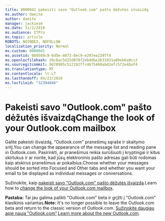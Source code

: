 ```yaml
---
title: 8000041 pakeisti savo "Outlook.com" pašto dėžutės išvaizdą
ms.author: daeite
author: daeite
manager: jackiesm
ms.date: 11/2/2018
ms.audience: ITPro
ms.topic: article
ROBOTS: NOINDEX, NOFOLLOW
localization_priority: Normal
ms.custom: 8000041
ms.assetid: 089589c9-6d5e-4073-8ec9-e297ee2397f4
ms.openlocfilehash: 20c8ac5d15d878f2ebddbe2b31831a89eb6a0cc2
ms.sourcegitcommit: 9d78905c512192ffc4675468abd2efc5f2e4baf4
ms.translationtype: MT
ms.contentlocale: lt-LT
ms.lasthandoff: 04/23/2019
ms.locfileid: "32394046"
---
```

# <a name="change-the-look-of-your-outlookcom-mailbox"></a><span data-ttu-id="2bdc0-102">Pakeisti savo "Outlook.com" pašto dėžutės išvaizdą</span><span class="sxs-lookup"><span data-stu-id="2bdc0-102">Change the look of your Outlook.com mailbox</span></span>

<span data-ttu-id="2bdc0-103">Galite pakeisti išvaizdą, "Outlook.com" pranešimų sąraše ir skaitymo sritį.</span><span class="sxs-lookup"><span data-stu-id="2bdc0-103">You can change the appearance of the message list and reading pane in Outlook.com.</span></span> <span data-ttu-id="2bdc0-104">Pasirinkti, ar pranešimus reikia surūšiuoti į kryptingai ir kitus skirtukus ir ar norite, kad jūsų elektroninio pašto adresas gali būti rodomas kaip atskirus pranešimus ar pokalbius.</span><span class="sxs-lookup"><span data-stu-id="2bdc0-104">Choose whether your messages should be sorted into Focused and Other tabs and whether you want your email to be displayed as individual messages or conversations.</span></span>
  
<span data-ttu-id="2bdc0-105">Sužinokite, kaip [pakeisti savo "Outlook.com" pašto dėžutės išvaizdą](https://go.microsoft.com/fwlink/p/?linkid=2001401&amp;clcid=0x409).</span><span class="sxs-lookup"><span data-stu-id="2bdc0-105">Learn how to [change the look of your Outlook.com mailbox](https://go.microsoft.com/fwlink/p/?linkid=2001401&amp;clcid=0x409).</span></span>
  
 <span data-ttu-id="2bdc0-106">**Pastaba:** Tai jau galima palikti "Outlook.com" beta ir grįžti į "Outlook.com" klasikinis variantas.</span><span class="sxs-lookup"><span data-stu-id="2bdc0-106">**Note:** It's no longer possible to leave the Outlook.com beta and return to the classic version of Outlook.com.</span></span> <span data-ttu-id="2bdc0-107">[Sužinokite daugiau apie naują "Outlook.com"](https://go.microsoft.com/fwlink/p/?linkid=874356).</span><span class="sxs-lookup"><span data-stu-id="2bdc0-107">[Learn more about the new Outlook.com](https://go.microsoft.com/fwlink/p/?linkid=874356).</span></span>
  

